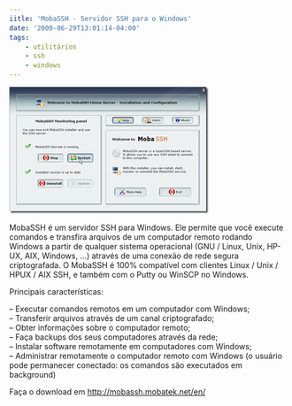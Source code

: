 ```yaml
---
iitle: 'MobaSSH - Servidor SSH para o Windows'
date: '2009-06-29T13:01:14-04:00'
tags:
    - utilitários
    - ssh
    - windows
---
```


[![mobasshserver-thumb](/wp-content/uploads/2009/06/mobasshserver-thumb.png "mobasshserver-thumb")](/wp-content/uploads/2009/06/mobasshserver-thumb.png)

MobaSSH é um servidor SSH para Windows. Ele permite que você execute comandos e transfira arquivos de um computador remoto rodando Windows a partir de qualquer sistema operacional (GNU / Linux, Unix, HP-UX, AIX, Windows, …) através de uma conexão de rede segura criptografada. O MobaSSH é 100% compatível com clientes Linux / Unix / HPUX / AIX SSH, e também com o Putty ou WinSCP no Windows.

Principais características:

– Executar comandos remotos em um computador com Windows;  
– Transferir arquivos através de um canal criptografado;  
– Obter informações sobre o computador remoto;  
– Faça backups dos seus computadores através da rede;  
– Instalar software remotamente em computadores com Windows;  
– Administrar remotamente o computador remoto com Windows (o usuário pode permanecer conectado: os comandos são executados em background)

Faça o download em <http://mobassh.mobatek.net/en/>
